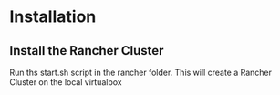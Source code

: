 # Installation

## Install the Rancher Cluster
Run ths start.sh script in the rancher folder.
This will create a Rancher Cluster on the local virtualbox